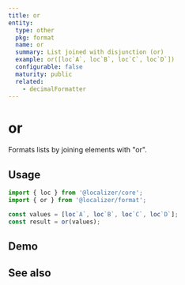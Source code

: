```yaml
---
title: or
entity:
  type: other
  pkg: format
  name: or
  summary: List joined with disjunction (or)
  example: or([loc`A`, loc`B`, loc`C`, loc`D`])
  configurable: false
  maturity: public
  related:
    - decimalFormatter
---
```


# or <Package name="format"/>

Formats lists by joining elements with "or".

## Usage

```typescript twoslash
import { loc } from '@localizer/core';
import { or } from '@localizer/format';

const values = [loc`A`, loc`B`, loc`C`, loc`D`];
const result = or(values);
```

## Demo

<script setup>
  import { ref } from 'vue';
  import { NFormItem } from 'naive-ui/es/form';
  import { loc } from '@localizer/core';

  const value = [loc`A`, loc`B`, loc`C`, loc`D`];
</script>

<EntityDemo :args="[value]">
</EntityDemo>

## See also

<Entities />
